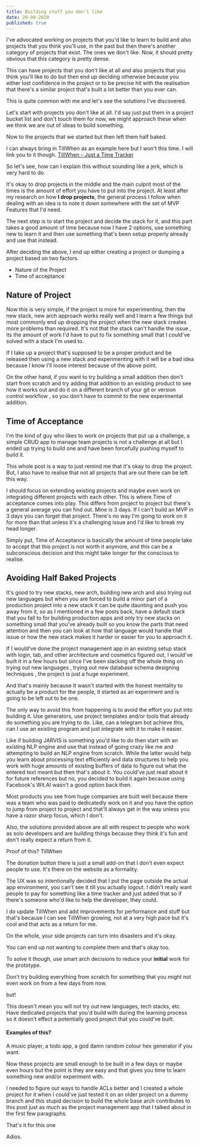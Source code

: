 ```yaml
---
title: Building stuff you don't like
date: 20-09-2020
published: true
---
```


I've advocated working on projects that you'd like to learn to build and also
projects that you think you'll use, in the past but then there's another
category of projects that exist. The ones we don't like. Now, it should pretty
obvious that this category is pretty dense.

This can have projects that you don't like at all and also projects that you
think you'll like to do but then end up deciding otherwise because you either
lost confidence in the project or to be precise hit with the realisation that
there's a similar project that's built a lot better than you ever can.

This is quite common with me and let's see the solutions I've discovered.

Let's start with projects you don't like at all. I'd say just put them in a
project bucket list and don't touch them for now, we might approach these when
we think we are out of ideas to build something.

Now to the projects that we started but then left them half baked.

I can always bring in TillWhen as an example here but I won't this time. I will
link you to it though.
[TillWhen - Just a Time Tracker](https://tillwhen.barelyhuman.dev)

So let's see, how can I explain this without sounding like a jerk, which is very
hard to do.

It's okay to drop projects in the middle and the main culprit most of the times
is the amount of effort you have to put into the project. At least after my
research on how **I drop projects**, the general process I follow when dealing
with an idea is to note it down somewhere with the set of MVP Features that I'd
need.

The next step is to start the project and decide the stack for it, and this part
takes a good amount of time because now I have 2 options, use something new to
learn it and then use something that's been setup properly already and use that
instead.

After deciding the above, I end up either creating a project or dumping a
project based on two factors.

- Nature of the Project
- Time of acceptance

## Nature of Project

Now this is very simple, if the project is more for experimenting, then the new
stack, new arch approach works really well and I learn a few things but most
commonly end up dropping the project when the new stack creates more problems
than required. It's not that the stack can't handle the issue , its the amount
of work I'd have to put to fix something small that I could've solved with a
stack I'm used to.

If I take up a project that's supposed to be a proper product and be released
then using a new stack and experimenting with it will be a bad idea because I
know I'll loose interest because of the above point.

On the other hand, if you want to try building a small addition then don't start
from scratch and try adding that addition to an existing product to see how it
works out and do it on a different branch of your git or version control
workflow , so you don't have to commit to the new experimental addition.

## Time of Acceptance

I'm the kind of guy who likes to work on projects that put up a challenge, a
simple CRUD app to manage team projects is not a challenge at all but I ended up
trying to build one and have been forcefully pushing myself to build it.

This whole post is a way to just remind me that it's okay to drop the project.
But, I also have to realise that not all projects that are out there can be left
this way.

I should focus on extending existing projects and maybe even work on integrating
different projects with each other. This is where Time of acceptance comes into
play. This differs from project to project but there's a general average you can
find out. Mine is 3 days. If I can't build an MVP in 3 days you can forget that
project. There's no way I'm going to work on it for more than that unless it's a
challenging issue and I'd like to break my head longer.

Simply put, Time of Acceptance is basically the amount of time people take to
accept that this project is not worth it anymore, and this can be a subconscious
decision and this might take longer for the conscious to realise.

## Avoiding Half Baked Projects

It's good to try new stacks, new arch, building new arch and also trying out new
languages but when you are forced to build a minor part of a production project
into a new stack it can be quite daunting and push you away from it, so as I
mentioned in a few posts back, have a default stack that you fall to for
building production apps and only try new stacks on something small that you've
already built so you know the parts that need attention and then you can look at
how that language would handle that issue or how the new stack makes it harder
or easier for you to approach it.

If I would've done the project management app in an existing setup stack with
login, tab, and other architecture and cosmetics figured out, I would've built
it in a few hours but since I've been slacking off the whole thing on trying out
new languages , trying out new database schema designing techniques , the
project is just a huge experiment.

And that's mainly because It wasn't started with the honest mentality to
actually be a product for the people, it started as an experiment and is going
to be left out to be one.

The only way to avoid this from happening is to avoid the effort you put into
building it. Use generators, use project templates and/or tools that already do
something you are trying to do. Like, can a telegram bot achieve this, can I use
an existing program and just integrate with it to make it easier.

Like if building JARVIS is something you'd like to do then start with an
existing NLP engine and use that instead of going crazy like me and attempting
to build an NLP engine from scratch. While the latter would help you learn about
processing text efficiently and data structures to help you work with huge
amounts of existing buffers of data to figure out what the entered text meant
but then that's about it. You could've just read about it for future references
but no, you decided to build it again because using Facebook's Wit.AI wasn't a
good option back then.

Most products you see from huge companies are built well because there was a
team who was paid to dedicatedly work on it and you have the option to jump from
project to project and that'll always get in the way unless you have a razor
sharp focus, which I don't.

Also, the solutions provided above are all with respect to people who work as
solo developers and are building things because they think it's fun and don't
really expect a return from it.

Proof of this? TillWhen

The donation button there is just a small add-on that I don't even expect people
to use. It's there on the website as a formality.

The UX was so intentionally decided that I put the page outside the actual app
environment, you can't see it till you actually logout. I didn't really want
people to pay for something like a time tracker and just added that so if
there's someone who'd like to help the developer, they could.

I do update TillWhen and add improvements for performance and stuff but that's
because I can see TillWhen growing, not at a very high pace but it's cool and
that acts as a return for me.

On the whole, your side projects can turn into disasters and it's okay.

You can end up not wanting to complete them and that's okay too.

To solve it though, use smart arch decisions to reduce your **initial** work for
the prototype.

Don't try building everything from scratch for something that you might not even
work on from a few days from now.

but!

This doesn't mean you will not try out new languages, tech stacks, etc. Have
dedicated projects that you'd build with during the learning process so it
doesn't effect a potentially good project that you could've built.

#### Examples of this?

A music player, a todo app, a god damn random colour hex generator if you want.

Now these projects are small enough to be built in a few days or maybe even
hours but the point is they are easy and that gives you time to learn something
new and/or experiment with.

I needed to figure out ways to handle ACLs better and I created a whole project
for it when I could've just tested it on an older project on a dummy branch and
this stupid decision to build the whole base arch contributes to this post just
as much as the project management app that I talked about in the first few
paragraphs.

That's it for this one

Adios.
